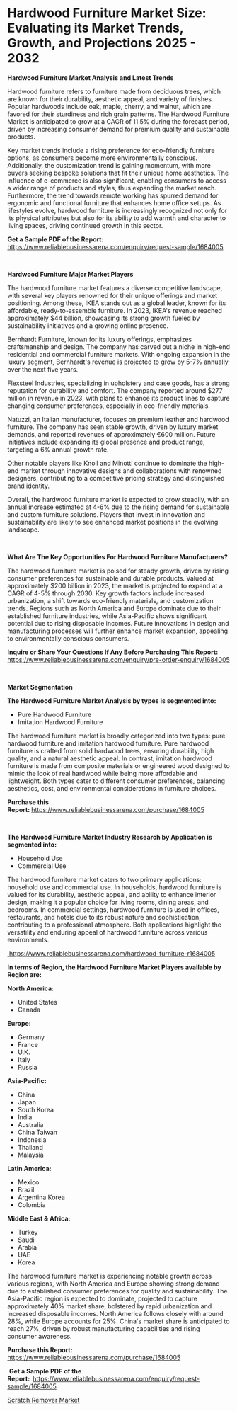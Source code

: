 <p><h1>Hardwood Furniture Market Size: Evaluating its Market Trends, Growth, and Projections 2025 - 2032</h1></p><p><strong>Hardwood Furniture Market Analysis and Latest Trends</strong></p>
<p><p>Hardwood furniture refers to furniture made from deciduous trees, which are known for their durability, aesthetic appeal, and variety of finishes. Popular hardwoods include oak, maple, cherry, and walnut, which are favored for their sturdiness and rich grain patterns. The Hardwood Furniture Market is anticipated to grow at a CAGR of 11.5% during the forecast period, driven by increasing consumer demand for premium quality and sustainable products. </p><p>Key market trends include a rising preference for eco-friendly furniture options, as consumers become more environmentally conscious. Additionally, the customization trend is gaining momentum, with more buyers seeking bespoke solutions that fit their unique home aesthetics. The influence of e-commerce is also significant, enabling consumers to access a wider range of products and styles, thus expanding the market reach. Furthermore, the trend towards remote working has spurred demand for ergonomic and functional furniture that enhances home office setups. As lifestyles evolve, hardwood furniture is increasingly recognized not only for its physical attributes but also for its ability to add warmth and character to living spaces, driving continued growth in this sector.</p></p>
<p><strong>Get a Sample PDF of the Report:&nbsp;</strong> <a href="https://www.reliablebusinessarena.com/enquiry/request-sample/1684005?utm_campaign=2349&utm_medium=2&utm_source=Github&utm_content=ia&utm_term=09022025&utm_id=hardwood-furniture">https://www.reliablebusinessarena.com/enquiry/request-sample/1684005</a></p>
<p>&nbsp;</p>
<p><strong>Hardwood Furniture Major Market Players</strong></p>
<p><p>The hardwood furniture market features a diverse competitive landscape, with several key players renowned for their unique offerings and market positioning. Among these, IKEA stands out as a global leader, known for its affordable, ready-to-assemble furniture. In 2023, IKEA's revenue reached approximately $44 billion, showcasing its strong growth fueled by sustainability initiatives and a growing online presence.</p><p>Bernhardt Furniture, known for its luxury offerings, emphasizes craftsmanship and design. The company has carved out a niche in high-end residential and commercial furniture markets. With ongoing expansion in the luxury segment, Bernhardt's revenue is projected to grow by 5-7% annually over the next five years.</p><p>Flexsteel Industries, specializing in upholstery and case goods, has a strong reputation for durability and comfort. The company reported around $277 million in revenue in 2023, with plans to enhance its product lines to capture changing consumer preferences, especially in eco-friendly materials.</p><p>Natuzzi, an Italian manufacturer, focuses on premium leather and hardwood furniture. The company has seen stable growth, driven by luxury market demands, and reported revenues of approximately €600 million. Future initiatives include expanding its global presence and product range, targeting a 6% annual growth rate.</p><p>Other notable players like Knoll and Minotti continue to dominate the high-end market through innovative designs and collaborations with renowned designers, contributing to a competitive pricing strategy and distinguished brand identity.</p><p>Overall, the hardwood furniture market is expected to grow steadily, with an annual increase estimated at 4-6% due to the rising demand for sustainable and custom furniture solutions. Players that invest in innovation and sustainability are likely to see enhanced market positions in the evolving landscape.</p></p>
<p>&nbsp;</p>
<p><strong>What Are The Key Opportunities For Hardwood Furniture Manufacturers?</strong></p>
<p><p>The hardwood furniture market is poised for steady growth, driven by rising consumer preferences for sustainable and durable products. Valued at approximately $200 billion in 2023, the market is projected to expand at a CAGR of 4-5% through 2030. Key growth factors include increased urbanization, a shift towards eco-friendly materials, and customization trends. Regions such as North America and Europe dominate due to their established furniture industries, while Asia-Pacific shows significant potential due to rising disposable incomes. Future innovations in design and manufacturing processes will further enhance market expansion, appealing to environmentally conscious consumers.</p></p>
<p><strong>Inquire or Share Your Questions If Any Before Purchasing This Report:</strong> <a href="https://www.reliablebusinessarena.com/enquiry/pre-order-enquiry/1684005?utm_campaign=2349&utm_medium=2&utm_source=Github&utm_content=ia&utm_term=09022025&utm_id=hardwood-furniture">https://www.reliablebusinessarena.com/enquiry/pre-order-enquiry/1684005</a></p>
<p>&nbsp;</p>
<p><strong>Market Segmentation</strong></p>
<p><strong>The Hardwood Furniture Market Analysis by types is segmented into:</strong></p>
<p><ul><li>Pure Hardwood Furniture</li><li>Imitation Hardwood Furniture</li></ul></p>
<p><p>The hardwood furniture market is broadly categorized into two types: pure hardwood furniture and imitation hardwood furniture. Pure hardwood furniture is crafted from solid hardwood trees, ensuring durability, high quality, and a natural aesthetic appeal. In contrast, imitation hardwood furniture is made from composite materials or engineered wood designed to mimic the look of real hardwood while being more affordable and lightweight. Both types cater to different consumer preferences, balancing aesthetics, cost, and environmental considerations in furniture choices.</p></p>
<p><strong>Purchase this Report:&nbsp;</strong><a href="https://www.reliablebusinessarena.com/purchase/1684005?utm_campaign=2349&utm_medium=2&utm_source=Github&utm_content=ia&utm_term=09022025&utm_id=hardwood-furniture">https://www.reliablebusinessarena.com/purchase/1684005</a></p>
<p>&nbsp;</p>
<p><strong>The Hardwood Furniture Market Industry Research by Application is segmented into:</strong></p>
<p><ul><li>Household Use</li><li>Commercial Use</li></ul></p>
<p><p>The hardwood furniture market caters to two primary applications: household use and commercial use. In households, hardwood furniture is valued for its durability, aesthetic appeal, and ability to enhance interior design, making it a popular choice for living rooms, dining areas, and bedrooms. In commercial settings, hardwood furniture is used in offices, restaurants, and hotels due to its robust nature and sophistication, contributing to a professional atmosphere. Both applications highlight the versatility and enduring appeal of hardwood furniture across various environments.</p></p>
<p><a href="https://www.reliablebusinessarena.com/hardwood-furniture-r1684005?utm_campaign=2349&utm_medium=2&utm_source=Github&utm_content=ia&utm_term=09022025&utm_id=hardwood-furniture">&nbsp;https://www.reliablebusinessarena.com/hardwood-furniture-r1684005</a></p>
<p><strong>In terms of Region, the Hardwood Furniture Market Players available by Region are:</strong></p>
<p>
    <p> <strong> North America: </strong>
        <ul>
            <li>United States</li>
            <li>Canada</li>
        </ul>
        </p> 
    <p> <strong> Europe: </strong>
        <ul>
            <li>Germany</li>
            <li>France</li>
            <li>U.K.</li>
            <li>Italy</li>
            <li>Russia</li>
        </ul>
        </p> 
    <p> <strong> Asia-Pacific: </strong>
        <ul>
            <li>China</li>
            <li>Japan</li>
            <li>South Korea</li>
            <li>India</li>
            <li>Australia</li>
            <li>China Taiwan</li>
            <li>Indonesia</li>
            <li>Thailand</li>
            <li>Malaysia</li>
        </ul>
        </p> 
    <p> <strong> Latin America: </strong>
        <ul>
            <li>Mexico</li>
            <li>Brazil</li>
            <li>Argentina Korea</li>
            <li>Colombia</li>
        </ul>
        </p> 
    <p> <strong> Middle East & Africa: </strong>
        <ul>
            <li>Turkey</li>
            <li>Saudi</li>
            <li>Arabia</li>
            <li>UAE</li>
            <li>Korea</li>
        </ul>
    </p>
    </p>
<p><p>The hardwood furniture market is experiencing notable growth across various regions, with North America and Europe showing strong demand due to established consumer preferences for quality and sustainability. The Asia-Pacific region is expected to dominate, projected to capture approximately 40% market share, bolstered by rapid urbanization and increased disposable incomes. North America follows closely with around 28%, while Europe accounts for 25%. China's market share is anticipated to reach 27%, driven by robust manufacturing capabilities and rising consumer awareness.</p></p>
<p><strong>Purchase this Report: </strong><a href="https://www.reliablebusinessarena.com/purchase/1684005?utm_campaign=2349&utm_medium=2&utm_source=Github&utm_content=ia&utm_term=09022025&utm_id=hardwood-furniture">https://www.reliablebusinessarena.com/purchase/1684005</a></p>
<p>&nbsp;<strong>Get a Sample PDF of the Report:&nbsp;&nbsp;</strong><a href="https://www.reliablebusinessarena.com/enquiry/request-sample/1684005?utm_campaign=2349&utm_medium=2&utm_source=Github&utm_content=ia&utm_term=09022025&utm_id=hardwood-furniture">https://www.reliablebusinessarena.com/enquiry/request-sample/1684005</a></p>
<p><strong></strong></p>
<p><p><a href="https://github.com/pearlinewhite4692/Market-Research-Report-List-1/blob/main/scratch-remover-market.md?utm_campaign=2349&utm_medium=2&utm_source=Github&utm_content=ia&utm_term=09022025&utm_id=hardwood-furniture">Scratch Remover Market</a></p></p>